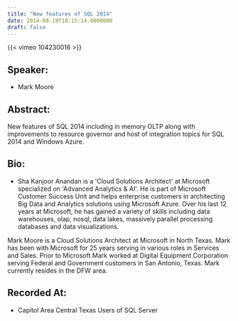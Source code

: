 ```yaml
---
title: "New features of SQL 2014"
date: 2014-08-19T18:15:14.0000000
draft: false
---
```


{{< vimeo 104230016 >}}

## Speaker:

 - Mark Moore

## Abstract:

<p>New features of SQL 2014 including in memory OLTP along with improvements to resource governor and host of integration topics for SQL 2014 and Windows Azure.</p>

## Bio:

 - <p>Sha Kanjoor Anandan is a 'Cloud Solutions Architect' at Microsoft specialized on 'Advanced Analytics & AI'. He is part of Microsoft Customer Success Unit and helps enterprise customers in architecting Big Data and Analytics solutions using Microsoft Azure. Over his last 12 years at Microsoft, he has gained a variety of skills including data warehouses, olap, nosql, data lakes, massively parallel processing databases and data visualizations.</p>
<p>Mark Moore is a Cloud Solutions Architect at Microsoft in North Texas. Mark has been with Microsoft for 25 years serving in various roles in Services and Sales. Prior to Microsoft Mark worked at Digital Equipment Corporation serving Federal and Government customers in San Antonio, Texas. Mark currently resides in the DFW area.</p>

## Recorded At:

 - Capitol Area Central Texas Users of SQL Server

